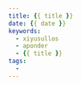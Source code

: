 ```yaml
---
title: {{ title }}
date: {{ date }}
keywords:
  - xiyusullos
  - aponder
  - {{ title }}
tags:
  - 
---
```

